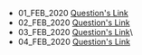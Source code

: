 - 01_FEB_2020 [Question's Link](https://www.hackerrank.com/challenges/angry-children/problem?h_l=interview&playlist_slugs%5B%5D=interview-preparation-kit&playlist_slugs%5B%5D=greedy-algorithms)
- 02_FEB_2020 [Question's Link](https://www.codechef.com/problems/A1)
- 03_FEB_2020 [Question's Link](https://www.hackerrank.com/challenges/weighted-uniform-string/problem)\
- 04_FEB_2020 [Question's Link](https://www.hackerrank.com/challenges/palindrome-index/problem)
